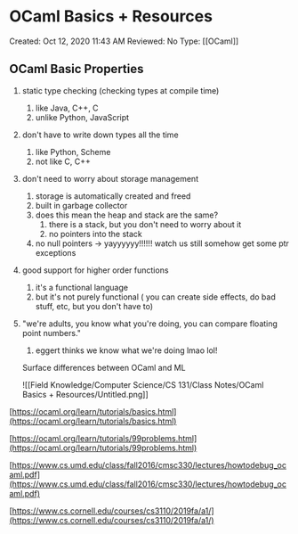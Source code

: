 # OCaml Basics + Resources

Created: Oct 12, 2020 11:43 AM
Reviewed: No
Type: [[OCaml]]

## OCaml Basic Properties

1. static type checking (checking types at compile time) 
    1. like Java, C++, C
    2. unlike Python, JavaScript
2. don't have to write down types all the time 
    1. like Python, Scheme
    2. not like C, C++
3. don't need to worry about storage management
    1. storage is automatically created and freed
    2. built in garbage collector 
    3. does this mean the heap and stack are the same? 
        1. there is a stack, but you don't need to worry about it 
        2. no pointers into the stack 
    4. no null pointers → yayyyyyy!!!!!! watch us still somehow get some ptr exceptions
4. good support for higher order functions
    1. it's a functional language
    2. but it's not purely functional ( you can create side effects, do bad stuff, etc, but you don't have to)
5. "we're adults, you know what you're doing, you can compare floating point numbers." 
    1. eggert thinks we know what we're doing lmao lol!

    Surface differences between OCaml and ML

    ![[Field Knowledge/Computer Science/CS 131/Class Notes/OCaml Basics + Resources/Untitled.png]]

[https://ocaml.org/learn/tutorials/basics.html](https://ocaml.org/learn/tutorials/basics.html)

[https://ocaml.org/learn/tutorials/99problems.html](https://ocaml.org/learn/tutorials/99problems.html)

[https://www.cs.umd.edu/class/fall2016/cmsc330/lectures/howtodebug_ocaml.pdf](https://www.cs.umd.edu/class/fall2016/cmsc330/lectures/howtodebug_ocaml.pdf)

[https://www.cs.cornell.edu/courses/cs3110/2019fa/a1/](https://www.cs.cornell.edu/courses/cs3110/2019fa/a1/)